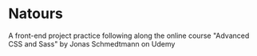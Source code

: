 # Natours
A front-end project practice following along the online course "Advanced CSS and Sass" by Jonas Schmedtmann on Udemy
